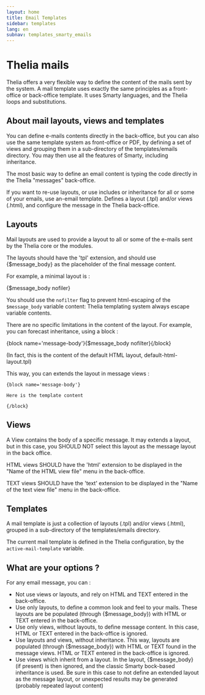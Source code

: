 ```yaml
---
layout: home
title: Email Templates
sidebar: templates
lang: en
subnav: templates_smarty_emails
---
```


# Thelia mails

Thelia offers a very flexible way to define the content of the mails sent by the system. A mail template uses exactly the same principles as a front-office or back-office template. It uses Smarty languages, and the Thelia loops and substitutions.

## About mail layouts, views and templates

You can define e-mails contents directly in the back-office, but you can also use the same template system as front-office or PDF, by defining a set of views and grouping them in a sub-directory of the templates/emails directory.
You may then use all the features of Smarty, including inheritance.

The most basic way to define an email content is typing the code directly in the Thelia "messages" back-office.

If you want to re-use layouts, or use includes or inheritance for all or some of your emails, use an-email template. Defines a layout (.tpl) and/or views (.html), and configure the message in the Thelia back-office.

## Layouts

Mail layouts are used to provide a layout to all or some of the e-mails sent by
the Thelia core or the modules.

The layouts should have the 'tpl' extension, and should use {$message_body} as the
placeholder of the final message content.

For example, a minimal layout is :

   {$message_body nofiler}

You should use the `nofilter` flag to prevent html-escaping of the `$message_body` variable content: Thelia templating system always escape variable contents.

There are no specific limitations in the content of the layout. For example, you
can forecast inheritance, using a block :

{block name='message-body'}{$message_body nofilter}{/block}

(In fact, this is the content of the default HTML layout, default-html-layout.tpl)

This way, you can extends the layout in message views :

    {block name='message-body'}

    Here is the template content

    {/block}

## Views

A View contains the body of a specific message. It may extends a layout, but in this case, you SHOULD NOT select this layout as the message layout in the back office.

HTML views SHOULD have the 'html' extension to be displayed in the "Name of the HTML view file" menu in the back-office.

TEXT views SHOULD have the 'text' extension to be displayed in the "Name of the text view file" menu in the back-office.

## Templates

A mail template is just a collection of layouts (.tpl) and/or views (.html), grouped in a sub-directory of the templates/emails directory.

The current mail template is defined in the Thelia configuration, by the `active-mail-template` variable.

## What are your options ?

For any email message, you can :

- Not use views or layouts, and rely on HTML and TEXT entered in the back-office.
- Use only layouts, to define  a common look and feel to your mails. These layouts are be populated (through {$message_body}) with HTML or TEXT entered in the back-office.
- Use only views, without layouts, to define message content. In this case,
HTML or TEXT entered in the back-office is ignored.
- Use layouts and views, without inheritance. This way, layouts are populated (through {$message_body}) with HTML or TEXT found in the message views. HTML or TEXT entered in the back-office is ignored.
- Use views which inherit from a layout. In the layout, {$message_body} (if present) is then ignored, and the classic Smarty bock-based inheritance is used. Be sure in this case to not define an extended layout as the message layout, or unexpected results may be generated (probably repeated layout content)